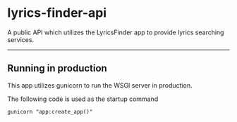 # lyrics-finder-api
A public API which utilizes the LyricsFinder app to provide lyrics searching services. 

---
## Running in production
This app utilizes gunicorn to run the WSGI server in production.

The following code is used as the startup command
```
gunicorn "app:create_app()"
```

